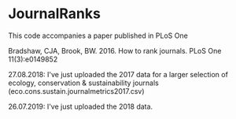 # JournalRanks
This code accompanies a paper published in PLoS One

Bradshaw, CJA, Brook, BW. 2016. How to rank journals. PLoS One 11(3):e0149852

27.08.2018: I've just uploaded the 2017 data for a larger selection of ecology, conservation & sustainability journals (eco.cons.sustain.journalmetrics2017.csv)

26.07.2019: I've just uploaded the 2018 data.
